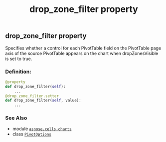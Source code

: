 ﻿---
title: drop_zone_filter property
second_title: Aspose.Cells for Python via .NET API References
description: 
type: docs
weight: 50
url: /aspose.cells.charts/pivotoptions/drop_zone_filter/
is_root: false
---

## drop_zone_filter property


Specifies whether a control for each PivotTable field on the PivotTable page axis
of the source PivotTable appears on the chart when dropZonesVisible is set to true.
### Definition:
```python
@property
def drop_zone_filter(self):
    ...
@drop_zone_filter.setter
def drop_zone_filter(self, value):
    ...
```

### See Also
* module [`aspose.cells.charts`](../../)
* class [`PivotOptions`](/cells/python-net/aspose.cells.charts/pivotoptions)
